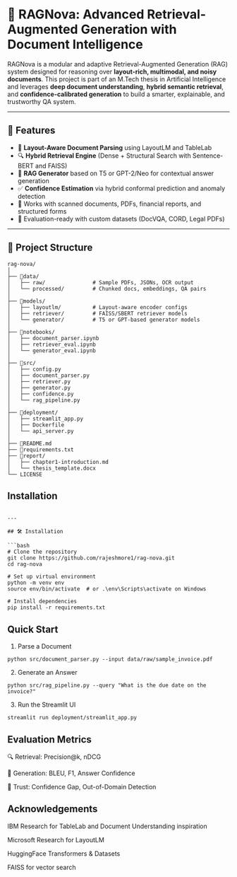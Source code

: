 # 🧠 RAGNova: Advanced Retrieval-Augmented Generation with Document Intelligence

RAGNova is a modular and adaptive Retrieval-Augmented Generation (RAG) system designed for reasoning over **layout-rich, multimodal, and noisy documents**. This project is part of an M.Tech thesis in Artificial Intelligence and leverages **deep document understanding**, **hybrid semantic retrieval**, and **confidence-calibrated generation** to build a smarter, explainable, and trustworthy QA system.

---

## 🚀 Features

- 🧾 **Layout-Aware Document Parsing** using LayoutLM and TableLab
- 🔍 **Hybrid Retrieval Engine** (Dense + Structural Search with Sentence-BERT and FAISS)
- 🧠 **RAG Generator** based on T5 or GPT-2/Neo for contextual answer generation
- ✅ **Confidence Estimation** via hybrid conformal prediction and anomaly detection
- 📄 Works with scanned documents, PDFs, financial reports, and structured forms
- 🧪 Evaluation-ready with custom datasets (DocVQA, CORD, Legal PDFs)

---

## 📁 Project Structure

```
rag-nova/
│
├── 📂data/
│   ├── raw/               # Sample PDFs, JSONs, OCR output
│   └── processed/         # Chunked docs, embeddings, QA pairs
│
├── 📂models/
│   ├── layoutlm/          # Layout-aware encoder configs
│   ├── retriever/         # FAISS/SBERT retriever models
│   └── generator/         # T5 or GPT-based generator models
│
├── 📂notebooks/
│   ├── document_parser.ipynb
│   ├── retriever_eval.ipynb
│   └── generator_eval.ipynb
│
├── 📂src/
│   ├── config.py
│   ├── document_parser.py
│   ├── retriever.py
│   ├── generator.py
│   ├── confidence.py
│   └── rag_pipeline.py
│
├── 📂deployment/
│   ├── streamlit_app.py
│   ├── Dockerfile
│   └── api_server.py
│
├── 📄README.md
├── 📄requirements.txt
├── 📄report/
│   ├── chapter1-introduction.md
│   └── thesis_template.docx
└── LICENSE
```

## Installation
```

---

## 🛠️ Installation

```bash
# Clone the repository
git clone https://github.com/rajeshmore1/rag-nova.git
cd rag-nova

# Set up virtual environment
python -m venv env
source env/bin/activate  # or .\env\Scripts\activate on Windows

# Install dependencies
pip install -r requirements.txt
```
## Quick Start
1. Parse a Document
```
python src/document_parser.py --input data/raw/sample_invoice.pdf
```
2. Generate an Answer
```
python src/rag_pipeline.py --query "What is the due date on the invoice?"
```
3. Run the Streamlit UI
```
streamlit run deployment/streamlit_app.py
```

## Evaluation Metrics
🔍 Retrieval: Precision@k, nDCG

🧠 Generation: BLEU, F1, Answer Confidence

🧯 Trust: Confidence Gap, Out-of-Domain Detection

## Acknowledgements
IBM Research for TableLab and Document Understanding inspiration

Microsoft Research for LayoutLM

HuggingFace Transformers & Datasets

FAISS for vector search


